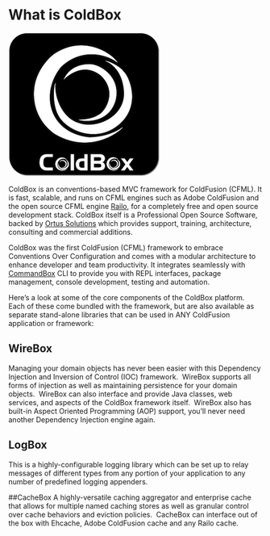 # What is ColdBox

![](../images/ColdBoxLogo_300.png)

ColdBox is an conventions-based MVC framework for ColdFusion (CFML). It is fast, scalable, and runs on CFML engines such as Adobe ColdFusion and the open source CFML engine [Railo](http://www.getrailo.org), for a completely free and open source development stack. ColdBox itself is a Professional Open Source Software, backed by [Ortus Solutions](http://www.ortussolutions.com) which provides support, training, architecture, consulting and commercial additions.

ColdBox was the first ColdFusion (CFML) framework to embrace Conventions Over Configuration and comes with a modular architecture to enhance developer and team productivity.  It integrates seamlessly with [CommandBox](http://www.ortussolutions.com/products/commandbox) CLI to provide you with REPL interfaces, package management, console development, testing and automation.

Here’s a look at some of the core components of the ColdBox platform. Each of these come bundled with the framework, but are also available as separate stand-alone libraries that can be used in ANY ColdFusion application or framework:

## WireBox 
Managing your domain objects has never been easier with this Dependency Injection and Inversion of Control (IOC) framework.  WireBox supports all forms of injection as well as maintaining persistence for your domain objects.  WireBox can also interface and provide Java classes, web services, and aspects of the ColdBox framework itself.  WireBox also has built-in Aspect Oriented Programming (AOP) support, you’ll never need another Dependency Injection engine again.

## LogBox  
This is a highly-configurable logging library which can be set up to relay messages of different types from any portion of your application to any number of predefined logging appenders. 

##CacheBox 
A highly-versatile caching aggregator and enterprise cache that allows for multiple named caching stores as well as granular control over cache behaviors and eviction policies.  CacheBox can interface out of the box with Ehcache, Adobe ColdFusion cache and any Railo cache.


